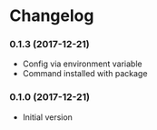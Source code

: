 # Changelog

### 0.1.3 (2017-12-21)

- Config via environment variable
- Command installed with package

### 0.1.0 (2017-12-21)

- Initial version 
